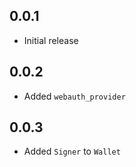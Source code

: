 ## 0.0.1

* Initial release

## 0.0.2

* Added `webauth_provider`

## 0.0.3

* Added `Signer` to `Wallet`

